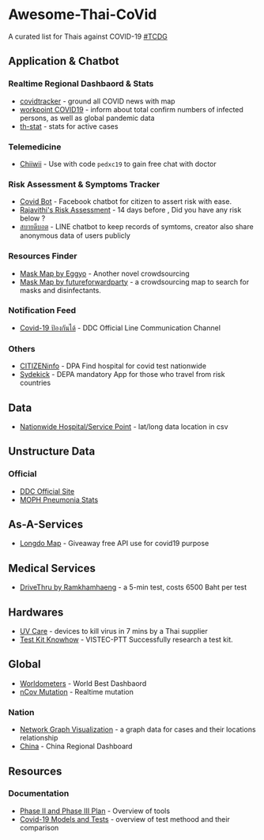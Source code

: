 # Awesome-Thai-CoVid
A curated list for Thais against COVID-19 [#TCDG](https://www.facebook.com/groups/192150165377624)

## Application & Chatbot

### Realtime Regional Dashbaord & Stats
 - [covidtracker](https://covidtracker.5lab.co/) - ground all COVID news with map
 - [workpoint COVID19](https://covid19.workpointnews.com/) -  inform about total confirm numbers of infected persons, as well as global pandemic data
 - [th-stat](http://th-stat.com/) - stats for active cases

### Telemedicine
 - [Chiiwii](https://www.chiiwiidoctor.com/) - Use with code `pedxc19` to gain free chat with doctor


### Risk Assessment & Symptoms Tracker
 - [Covid Bot](https://m.me/covid19bot) - Facebook chatbot for citizen to assert risk with ease.
 - [Rajavithi's Risk Assessment](http://rajavithi.emergencymed.net/corona/index.html) - 14 days before , Did you have any risk below ?
 - [สบายดีบอต](http://line.me/R/ti/p/@sabaideebot) - LINE chatbot to keep records of symtoms, creator also share anonymous data of users publicly

### Resources Finder
 - [Mask Map by Eggyo](https://maskmapthai.web.app/) - Another novel crowdsourcing
 - [Mask Map by futureforwardparty](https://futureforwardparty.org/%E0%B8%9E%E0%B8%B4%E0%B8%81%E0%B8%B1%E0%B8%94%E0%B8%AB%E0%B8%B2%E0%B8%8B%E0%B8%B7%E0%B9%89%E0%B8%AD%E0%B8%AB%E0%B8%99%E0%B9%89%E0%B8%B2%E0%B8%81%E0%B8%B2%E0%B8%81) - a crowdsourcing map to search for masks and disinfectants.



### Notification Feed
 - [Covid-19 ป้องกันได้](https://line.me/R/ti/p/%40797zdgoh) - DDC Official Line Communication Channel

### Others
 - [CITIZENinfo](https://www.dga.or.th/th/profile/2133/) - DPA Find hospital for covid test nationwide
 - [Sydekick](https://www.facebook.com/depathai/posts/2773242432754321) - DEPA mandatory App for those who travel from risk countries


## Data

 - [Nationwide Hospital/Service Point](https://data.go.th/dataset/citizeninfo_location_mar2563) - lat/long data location in csv


## Unstructure Data
### Official
 - [DDC Official Site](https://ddc.moph.go.th/viralpneumonia/)
 - [MOPH Pneumonia Stats](http://www.boe.moph.go.th/boedb/surdata/disease.php?ds=31)


## As-A-Services
 - [Longdo Map](https://www.facebook.com/longdocom/posts/10157469328938052) - Giveaway free API use for covid19 purpose

## Medical Services
 - [DriveThru by Ramkhamhaeng](https://www.ram-hosp.co.th/news_detail/499) - a 5-min test, costs 6500 Baht per test

## Hardwares
 - [UV Care](https://www.bangkokbiznews.com/pr/detail/51946) - devices to kill virus in 7 mins by a Thai supplier
 - [Test Kit Knowhow](https://www.isranews.org/article/isranews-news/86497-news-9.html?fbclid=IwAR2FbMwEdN0P3MOvfFO5pN2odJxXooNBiPC2XsuPPOwoVM0TfxnBMXPoiC8) - VISTEC-PTT Successfully research a test kit.

## Global
 - [Worldometers](https://www.worldometers.info/coronavirus/) - World Best Dashbaord
 - [nCov Mutation](https://nextstrain.org/ncov) - Realtime mutation

### Nation
 - [Network Graph Visualization](https://co.vid19.sg/cases?fbclid=IwAR1xuNgJJ1XqLAp-8MdHODE-mydUFrMq3mD8QVPitdUJlALJwoSqiISO518) - a graph data for cases and their locations relationship
 - [China](https://ncov.dxy.cn/ncovh5/view/pneumonia?scene=2&clicktime=1579582238&enterid=1579582238&from=singlemessage&isappinstalled=0) - China Regional Dashboard

## Resources
### Documentation
 - [Phase II and Phase III Plan](https://drive.google.com/file/d/1FfaJACEDZXdO9yCSQa4qqKoE-I2Yuvbg/view?fbclid=IwAR09us3yzZM0og9_fWnsiTwFkHnqjIHgSZJO_LaJQ1VmKkxwqLlu8ky7cYI) - Overview of tools
 - [Covid-19 Models and Tests](https://docs.google.com/presentation/d/11wHl_j0zenQj8lI4mGFcM15C0VmE8xrFnvhZKaAe10M/mobilepresent?slide=id.g813ffb90bc_7_4&fbclid=IwAR21MNfVZnaG6woOAuGdzJGxgSFZUoQQbNipqoRtIZmqAiz-VAzJuaJi59s) - overview of test methood and their comparison
